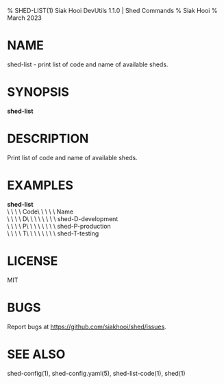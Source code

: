 % SHED-LIST(1) Siak Hooi DevUtils 1.1.0 | Shed Commands
% Siak Hooi
% March 2023

# NAME
shed-list - print list of code and name of available sheds.

# SYNOPSIS
**shed-list**

# DESCRIPTION
Print list of code and name of available sheds.

# EXAMPLES
**shed-list**\
\ \ \ \  Code\ \ \ \ \  Name\
\ \ \ \  D\ \ \ \ \ \ \ \  shed-D-development\
\ \ \ \  P\ \ \ \ \ \ \ \  shed-P-production\
\ \ \ \  T\ \ \ \ \ \ \ \  shed-T-testing

# LICENSE
MIT

# BUGS
Report bugs at https://github.com/siakhooi/shed/issues.

# SEE ALSO
shed-config(1), shed-config.yaml(5), shed-list-code(1), shed(1)
